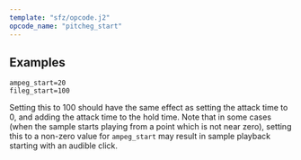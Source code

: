 ```yaml
---
template: "sfz/opcode.j2"
opcode_name: "pitcheg_start"
---
```

## Examples

```sfz
ampeg_start=20
fileg_start=100
```

Setting this to 100 should have the same effect as setting the attack time to 0,
and adding the attack time to the hold time.
Note that in some cases (when the sample starts playing from a point which is
not near zero), setting this to a non-zero value for `ampeg_start` may result in
sample playback starting with an audible click.
